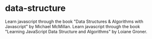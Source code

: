 # data-structure
  Learn javascript through the book "Data Structures & Algorithms with Javascript" by Michael McMillan.
  Learn javascript through the book "Learning JavaScript Data Structure and Algorithms" by Loiane Groner.
